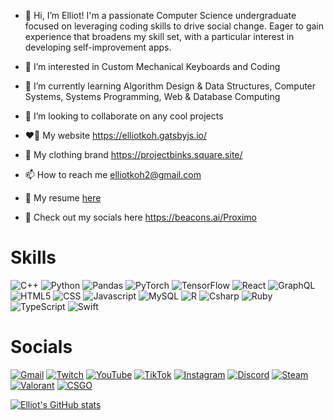 - 👋 Hi, I’m Elliot! I'm a passionate Computer Science undergraduate focused on leveraging coding skills to drive social change. Eager to gain experience that broadens my skill set, with a particular interest in developing self-improvement apps.

- 👀 I’m interested in Custom Mechanical Keyboards and Coding
- 🌱 I’m currently learning Algorithm Design & Data Structures, Computer Systems, Systems Programming, Web & Database Computing
- 💞️ I’m looking to collaborate on any cool projects
- ❤️‍🔥 My website https://elliotkoh.gatsbyjs.io/
- 💙 My clothing brand https://projectbinks.square.site/
- 📫 How to reach me elliotkoh2@gmail.com
- 📖 My resume [here](https://github.com/ProximoBinks/ProximoBinks/blob/main/Resume-18-09-23-rev2.pdf)
- 🤟 Check out my socials here https://beacons.ai/Proximo

# <b>Skills</b>
![C++](https://img.shields.io/badge/C%2B%2B-00599C?style=for-the-badge&logo=c%2B%2B&logoColor=white)
![Python](https://img.shields.io/badge/Python-FFD43B?style=for-the-badge&logo=python&logoColor=blue)
![Pandas](https://img.shields.io/badge/Pandas-2C2D72?style=for-the-badge&logo=pandas&logoColor=white)
![PyTorch](https://img.shields.io/badge/PyTorch-EE4C2C?style=for-the-badge&logo=pytorch&logoColor=white)
![TensorFlow](https://img.shields.io/badge/TensorFlow-FF6F00?style=for-the-badge&logo=tensorflow&logoColor=white)
![React](https://img.shields.io/badge/React-20232A?style=for-the-badge&logo=react&logoColor=61DAFB)
![GraphQL](https://img.shields.io/badge/GraphQl-E10098?style=for-the-badge&logo=graphql&logoColor=white)
![HTML5](https://img.shields.io/badge/HTML5-E34F26?style=for-the-badge&logo=html5&logoColor=white)
![CSS](https://img.shields.io/badge/CSS3-1572B6?style=for-the-badge&logo=css3&logoColor=white)
![Javascript](https://img.shields.io/badge/JavaScript-323330?style=for-the-badge&logo=javascript&logoColor=F7DF1E)
![MySQL](https://img.shields.io/badge/MySQL-005C84?style=for-the-badge&logo=mysql&logoColor=white)
![R](https://img.shields.io/badge/R-276DC3?style=for-the-badge&logo=r&logoColor=white)
![Csharp](https://img.shields.io/badge/C%23-239120?style=for-the-badge&logo=c-sharp&logoColor=white)
![Ruby](https://img.shields.io/badge/Ruby-CC342D?style=for-the-badge&logo=ruby&logoColor=white)
![TypeScript](https://img.shields.io/badge/TypeScript-007ACC?style=for-the-badge&logo=typescript&logoColor=white)
![Swift](https://img.shields.io/badge/Swift-FA7343?style=for-the-badge&logo=swift&logoColor=white)

# <b>Socials</b>
[![Gmail](https://img.shields.io/badge/Gmail-D14836?style=for-the-badge&logo=gmail&logoColor=white)](mailto:elliotkoh2@gmail.com)
[![Twitch](https://img.shields.io/badge/Twitch-9146FF?style=for-the-badge&logo=twitch&logoColor=white)](https://www.twitch.tv/proximobinks)
[![YouTube](https://img.shields.io/badge/YouTube-FF0000?style=for-the-badge&logo=youtube&logoColor=white)](https://www.youtube.com/c/proximobinks)
[![TikTok](https://img.shields.io/badge/TikTok-000000?style=for-the-badge&logo=tiktok&logoColor=white)](https://www.tiktok.com/@proximobinks)
[![Instagram](https://img.shields.io/badge/Instagram-E4405F?style=for-the-badge&logo=instagram&logoColor=white)](https://www.instagram.com/proximobinks/)
[![Discord](https://img.shields.io/badge/Discord-5865F2?style=for-the-badge&logo=discord&logoColor=white)](https://discord.gg/wnCGwWp)
[![Steam](https://img.shields.io/badge/Steam-000000?style=for-the-badge&logo=steam&logoColor=white)](https://steamcommunity.com/id/proximobinks)
[![Valorant](https://img.shields.io/badge/Valorant-fa4454?style=for-the-badge&logo=valorant&logoColor=white)](https://tracker.gg/valorant/profile/riot/Proximo%231234/overview)
[![CSGO](https://img.shields.io/badge/Counter_Strike-000000?style=for-the-badge&logo=counter-strike&logoColor=white)](https://leetify.com/app/profile/76561199089732349)

<!---
![Gmail]() without link
[![Gmail]()]() with link
https://github.com/alexandresanlim/Badges4-README.md-Profile#how-to-use
Stats
https://github.com/anuraghazra/github-readme-stats
-->
[![Elliot's GitHub stats](https://github-readme-stats.vercel.app/api?username=ProximoBinks&show_icons=true&theme=dark)](https://elliotkoh.gatsbyjs.io/)
<!--[![Elliot's GitHub stats](https://github-readme-stats.vercel.app/api?username=ProximoBinks&show_icons=true&theme=radical)](https://elliotkoh.gatsbyjs.io/)
[![Elliot's GitHub stats](https://github-readme-stats.vercel.app/api?username=ProximoBinks&show_icons=true&theme=merko)](https://elliotkoh.gatsbyjs.io/)
[![Elliot's GitHub stats](https://github-readme-stats.vercel.app/api?username=ProximoBinks&show_icons=true&theme=gruvbox)](https://elliotkoh.gatsbyjs.io/)
[![Elliot's GitHub stats](https://github-readme-stats.vercel.app/api?username=ProximoBinks&show_icons=true&theme=tokyonight)](https://elliotkoh.gatsbyjs.io/)
[![Elliot's GitHub stats](https://github-readme-stats.vercel.app/api?username=ProximoBinks&show_icons=true&theme=onedark)](https://elliotkoh.gatsbyjs.io/)
[![Elliot's GitHub stats](https://github-readme-stats.vercel.app/api?username=ProximoBinks&show_icons=true&theme=cobalt)](https://elliotkoh.gatsbyjs.io/)
[![Elliot's GitHub stats](https://github-readme-stats.vercel.app/api?username=ProximoBinks&show_icons=true&theme=synthwave)](https://elliotkoh.gatsbyjs.io/)
[![Elliot's GitHub stats](https://github-readme-stats.vercel.app/api?username=ProximoBinks&show_icons=true&theme=highcontrast)](https://elliotkoh.gatsbyjs.io/)
[![Elliot's GitHub stats](https://github-readme-stats.vercel.app/api?username=ProximoBinks&show_icons=true&theme=dracula)](https://elliotkoh.gatsbyjs.io/)
[![Elliot's GitHub stats](https://github-readme-stats.vercel.app/api?username=ProximoBinks&show_icons=true&theme=transparant)](https://elliotkoh.gatsbyjs.io/)
<!---
ProximoBinks/ProximoBinks is a ✨ special ✨ repository because its `README.md` (this file) appears on your GitHub profile.
You can click the Preview link to take a look at your changes.
--->
